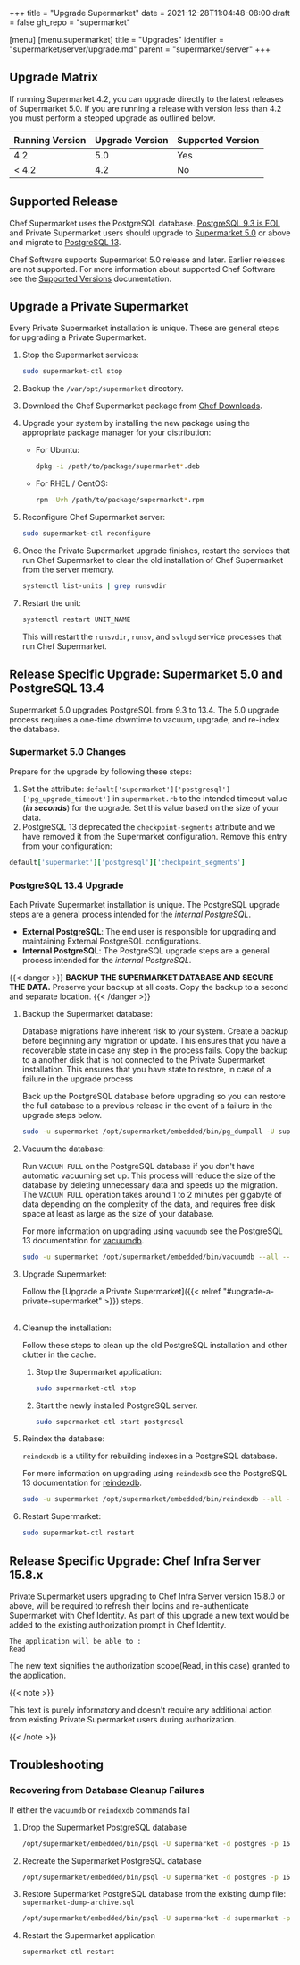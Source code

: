 +++
title = "Upgrade Supermarket"
date = 2021-12-28T11:04:48-08:00
draft = false
gh_repo = "supermarket"

[menu]
  [menu.supermarket]
    title = "Upgrades"
    identifier = "supermarket/server/upgrade.md"
    parent = "supermarket/server"
+++

<!-- markdownlint-disable MD033 -->
## Upgrade Matrix

  If running Supermarket 4.2, you can upgrade directly to the latest releases of Supermarket 5.0. If you are running a release with version less than 4.2 you must perform a stepped upgrade as outlined below.

Running Version | Upgrade Version | Supported Version
----------------|-----------------|------------------
4.2             | 5.0             | Yes
< 4.2           | 4.2             | No

## Supported Release

Chef Supermarket uses the PostgreSQL database. [PostgreSQL 9.3 is EOL](https://endoflife.date/postgresql) and Private Supermarket users should upgrade to [Supermarket 5.0](https://www.chef.io/downloads) or above and migrate to [PostgreSQL 13](https://www.postgresql.org/about/news/postgresql-13-released-2077/).

Chef Software supports Supermarket 5.0 release and later. Earlier releases are not supported. For more information about supported Chef Software see the [Supported Versions](https://docs.chef.io/versions/#supported-commercial-distributions) documentation.

## Upgrade a Private Supermarket

Every Private Supermarket installation is unique. These are general steps for upgrading a Private Supermarket.

  1. Stop the Supermarket services:

        ```bash
        sudo supermarket-ctl stop
        ```

  1. Backup the `/var/opt/supermarket` directory.
  1. Download the Chef Supermarket package from [Chef Downloads](https://www.chef.io/downloads).
  1. Upgrade your system by installing the new package using the appropriate package manager for your distribution:
     - For Ubuntu:

         ```bash
         dpkg -i /path/to/package/supermarket*.deb
         ```

     - For RHEL / CentOS:

         ```bash
         rpm -Uvh /path/to/package/supermarket*.rpm
         ```

  1. Reconfigure Chef Supermarket server:

      ```bash
      sudo supermarket-ctl reconfigure
      ```

  1. Once the Private Supermarket upgrade finishes, restart the services that run Chef Supermarket to clear the old installation of Chef Supermarket from the server memory.

      ```bash
      systemctl list-units | grep runsvdir
      ```

  1. Restart the unit:

      ```bash
      systemctl restart UNIT_NAME
      ```

      This will restart the `runsvdir`, `runsv`, and `svlogd` service processes that run Chef Supermarket.

## Release Specific Upgrade: Supermarket 5.0 and PostgreSQL 13.4

Supermarket 5.0 upgrades PostgreSQL from 9.3 to 13.4. The 5.0 upgrade process requires a one-time downtime to vacuum, upgrade, and re-index the database.

### Supermarket 5.0 Changes

Prepare for the upgrade by following these steps:

1. Set the attribute: `default['supermarket']['postgresql']['pg_upgrade_timeout']` in `supermarket.rb` to the intended timeout value (***in seconds***) for the upgrade. Set this value based on the size of your data.
1. PostgreSQL 13 deprecated the `checkpoint-segments` attribute and we have removed it from the Supermarket configuration. Remove this entry from your configuration:

  ```ruby
  default['supermarket']['postgresql']['checkpoint_segments']
  ```

### PostgreSQL 13.4 Upgrade

Each Private Supermarket installation is unique. The PostgreSQL upgrade steps are a general process intended for the _internal PostgreSQL_.

- **External PostgreSQL**: The end user is responsible for upgrading and maintaining External PostgreSQL configurations.
- **Internal PostgreSQL**: The PostgreSQL upgrade steps are a general process intended for the _internal PostgreSQL_.

{{< danger >}}
**BACKUP THE SUPERMARKET DATABASE AND SECURE THE DATA.** Preserve your backup at all costs. Copy the backup to a second and separate location.
{{< /danger >}}

1. Backup the Supermarket database:

    Database migrations have inherent risk to your system. Create a backup before beginning any migration or update. This ensures that you have a recoverable state in case any step in the process fails. Copy the backup to a another disk that is not connected to the Private Supermarket installation. This ensures that you have state to restore, in case of a failure in the upgrade process

    Back up the PostgreSQL database before upgrading so you can restore the full database to a previous release in the event of a failure in the upgrade steps below.

    ```bash
    sudo -u supermarket /opt/supermarket/embedded/bin/pg_dumpall -U supermarket 1543 > /  tmp/supermarket-dump.sql
    ```

1. Vacuum the database:

    Run `VACUUM FULL` on the PostgreSQL database if you don't have automatic vacuuming set up. This process will reduce the size of the database by deleting unnecessary data and speeds up the migration. The `VACUUM FULL` operation takes around 1 to 2 minutes per gigabyte of data depending on the complexity of the data, and requires free disk space at least as large as the size of your database.

    For more information on upgrading using `vacuumdb` see the PostgreSQL 13   documentation for [vacuumdb](https://www.postgresql.org/docs/13/app-vacuumdb.html).

      ```bash
      sudo -u supermarket /opt/supermarket/embedded/bin/vacuumdb --all --full -p 15432
      ```

1. Upgrade Supermarket:

    Follow the [Upgrade a Private Supermarket]({{< relref "#upgrade-a-private-supermarket" >}}) steps.
<br></br>

1. Cleanup the installation:

    Follow these steps to clean up the old PostgreSQL installation and other clutter in the cache.

    1. Stop the Supermarket application:

        ```bash
        sudo supermarket-ctl stop
        ```

    1. Start the newly installed PostgreSQL server.

        ```bash
        sudo supermarket-ctl start postgresql
        ```

1. Reindex the database:

    `reindexdb` is a utility for rebuilding indexes in a PostgreSQL database.

    For more information on upgrading using `reindexdb` see the PostgreSQL 13   documentation for [reindexdb](https://www.postgresql.org/docs/13/app-reindexdb.html).

    ```bash
    sudo -u supermarket /opt/supermarket/embedded/bin/reindexdb --all -p 15432
    ```

1. Restart Supermarket:

    ```bash
    sudo supermarket-ctl restart
    ```

## Release Specific Upgrade: Chef Infra Server 15.8.x

Private Supermarket users upgrading to Chef Infra Server version 15.8.0 or above, will be required to refresh their logins and re-authenticate Supermarket with Chef Identity.
 As part of this upgrade a new text would be added to the existing authorization prompt in Chef Identity.

    The application will be able to :
    Read

The new text signifies the authorization scope(Read, in this case) granted to the application.

{{< note >}}

This text is purely informatory and doesn't require any additional action from existing Private Supermarket users during authorization.

{{< /note >}}

## Troubleshooting

### Recovering from Database Cleanup Failures

If either the `vacuumdb` or `reindexdb` commands fail

1. Drop the Supermarket PostgreSQL database

    ```bash
    /opt/supermarket/embedded/bin/psql -U supermarket -d postgres -p 15432 -c "drop database supermarket"
    ```

1. Recreate the Supermarket PostgreSQL database

    ```bash
    /opt/supermarket/embedded/bin/psql -U supermarket -d postgres -p 15432 -c "create database supermarket"
    ```

1. Restore Supermarket PostgreSQL database from the existing dump file: `supermarket-dump-archive.sql`

    ```bash
    /opt/supermarket/embedded/bin/psql -U supermarket -d supermarket -p 15432 -f /tmp/supermarket-dump-archive.sql
    ```

1. Restart the Supermarket application

    ```bash
    supermarket-ctl restart
    ```
